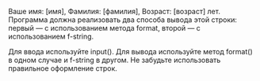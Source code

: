 Ваше имя: [имя], Фамилия: [фамилия], Возраст: [возраст] лет.
Программа должна реализовать два способа вывода этой строки: первый — с использованием метода format, второй — с использованием f-string.

Для ввода используйте input(). Для вывода используйте метод format() в одном случае и f-string в другом. Не забудьте использовать правильное оформление строк.
